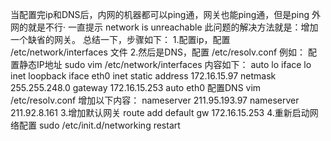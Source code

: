 当配置完ip和DNS后，内网的机器都可以ping通，网关也能ping通，但是ping 外网的就是不行·
一直提示 network is unreachable
此问题的解决方法就是：增加一个缺省的网关。
总结一下，步骤如下：
1.配置ip，配置 /etc/network/interfaces 文件
2.然后是DNS，配置 /etc/resolv.conf 
例如：
配置静态IP地址
sudo vim /etc/network/interfaces
内容如下：
auto lo
iface lo inet loopback
iface eth0 inet static
address 172.16.15.97
netmask 255.255.248.0
gateway 172.16.15.253
auto eth0
配置DNS
vim /etc/resolv.conf
增加以下内容：
nameserver 211.95.193.97
nameserver 211.92.8.161
3.增加默认网关
route add default gw 172.16.15.253
4.重新启动网络配置
sudo /etc/init.d/networking restart